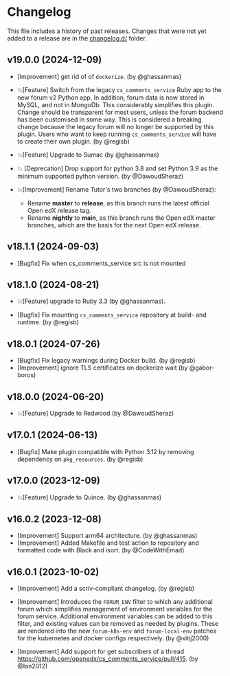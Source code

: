 # Changelog

This file includes a history of past releases. Changes that were not yet added to a release are in the [changelog.d/](./changelog.d) folder.

<!--
⚠️ DO NOT ADD YOUR CHANGES TO THIS FILE! (unless you want to modify existing changelog entries in this file)
Changelog entries are managed by scriv. After you have made some changes to this plugin, create a changelog entry with:

    scriv create

Edit and commit the newly-created file in changelog.d.

If you need to create a new release, create a separate commit just for that. It is important to respect these
instructions, because git commits are used to generate release notes:
  - Modify the version number in `__about__.py`.
  - Collect changelog entries with `scriv collect`
  - The title of the commit should be the same as the new version: "vX.Y.Z".
-->

<!-- scriv-insert-here -->

<a id='changelog-19.0.0'></a>
## v19.0.0 (2024-12-09)

- [Improvement] get rid of of `dockerize`. (by @ghassanmas)

- 💥[Feature] Switch from the legacy `cs_comments_service` Ruby app to the new forum v2 Python app. In addition, forum data is now stored in MySQL, and not in MongoDb. This considerably simplifies this plugin. Change should be transparent for most users, unless the forum backend has been customised in some way. This is considered a breaking change because the legacy forum will no longer be supported by this plugin. Users who want to keep running `cs_comments_service` will have to create their own plugin. (by @regisb)

- 💥[Feature] Upgrade to Sumac (by @ghassanmas)

- 💥 [Deprecation] Drop support for python 3.8 and set Python 3.9 as the minimum supported python version. (by @DawoudSheraz)

- 💥[Improvement] Rename Tutor's two branches (by @DawoudSheraz):
  * Rename **master** to **release**, as this branch runs the latest official Open edX release tag.
  * Rename **nightly** to **main**, as this branch runs the Open edX master branches, which are the basis for the next Open edX release.

<a id='changelog-18.1.1'></a>
## v18.1.1 (2024-09-03)

- [Bugfix] Fix when cs_comments_service src is not mounted

<a id='changelog-18.1.0'></a>
## v18.1.0 (2024-08-21)

- 💥[Feature] upgrade to Ruby 3.3 (by @ghassanmas).

- [Bugfix] Fix mounting `cs_comments_service` repository at build- and runtime. (by @regisb)

<a id='changelog-18.0.1'></a>
## v18.0.1 (2024-07-26)

- [Bugfix] Fix legacy warnings during Docker build. (by @regisb)
- [Improvement] ignore TLS certificates on dockerize wait (by @gabor-boros)

<a id='changelog-18.0.0'></a>
## v18.0.0 (2024-06-20)

- 💥[Feature] Upgrade to Redwood (by @DawoudSheraz)

<a id='changelog-17.0.1'></a>
## v17.0.1 (2024-06-13)

- [Bugfix] Make plugin compatible with Python 3.12 by removing dependency on `pkg_resources`. (by @regisb)

<a id='changelog-17.0.0'></a>
## v17.0.0 (2023-12-09)

- 💥[Feature] Upgrade to Quince. (by @ghassanmas)

<a id='changelog-16.0.2'></a>
## v16.0.2 (2023-12-08)

- [Improvement] Support arm64 architecture. (by @ghassanmas)
- [Improvement] Added Makefile and test action to repository and formatted code with Black and isort. (by @CodeWithEmad)

<a id='changelog-16.0.1'></a>
## v16.0.1 (2023-10-02)

- [Improvement] Add a scriv-compliant changelog. (by @regisb)

- [Improvement] Introduces the `FORUM_ENV` filter to which any additional forum
  which simplifies management of environment variables for the forum service.
  Additional environment variables can be added to this filter, and existing
  values can be removed as needed by plugins. These are rendered into the new
  `forum-k8s-env` and `forum-local-env` patches for the kubernetes and docker
  configs respectively. (by @xitij2000)

- [Improvement] Add support for get subscribers of a thread https://github.com/openedx/cs_comments_service/pull/415. (by @Ian2012)

